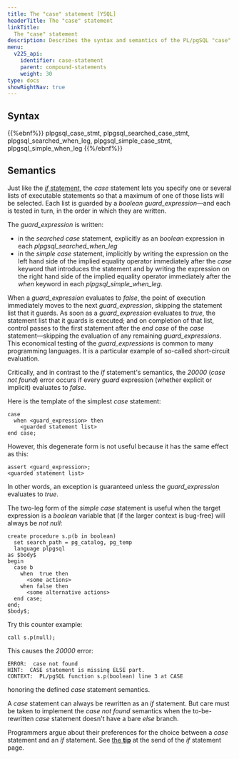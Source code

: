 ```yaml
---
title: The "case" statement [YSQL]
headerTitle: The "case" statement
linkTitle:
  The "case" statement
description: Describes the syntax and semantics of the PL/pgSQL "case" statement. [YSQL].
menu:
  v225_api:
    identifier: case-statement
    parent: compound-statements
    weight: 30
type: docs
showRightNav: true
---
```


## Syntax

{{%ebnf%}}
  plpgsql_case_stmt,
  plpgsql_searched_case_stmt,
  plpgsql_searched_when_leg,
  plpgsql_simple_case_stmt,
  plpgsql_simple_when_leg
{{%/ebnf%}}

## Semantics

Just like the [_if_ statement](../if-statement), the _case_ statement lets you specify one or several lists of executable statements so that a maximum of one of those lists will be selected. Each list is guarded by a _boolean_ _guard_expression_—and each is tested in turn, in the order in which they are written.

The _guard_expression_ is written:

- in the _searched_ _case_ statement, explicitly as an _boolean_ expression in each _plpgsql_searched_when_leg_
- in the _simple_ _case_ statement, implicitly by writing the expression on the left hand side of the implied equality operator immediately after the _case_ keyword that introduces the statement and by writing the expression on the right hand side of the implied equality operator immediately after the _when_ keyword in each _plpgsql_simple_when_leg_.

When a _guard_expression_ evaluates to _false_, the point of execution immediately moves to the next _guard_expression_, skipping the statement list that it guards. As soon as a _guard_expression_ evaluates to _true_, the statement list that it guards is executed; and on completion of that list, control passes to the first statement after the _end case_ of the _case_ statement—skipping the evaluation of any remaining _guard_expressions_. This economical testing of the _guard_expressions_ is common to many programming languages. It is a particular example of so-called short-circuit evaluation.

Critically, and in contrast to the _if_ statement's semantics, the _20000_ (_case not found_) error occurs if every _guard_ expression (whether explicit or implicit) evaluates to _false_.

Here is the template of the simplest _case_ statement:

```plpgsql
case
  when <guard_expression> then
    <guarded statement list>
end case;
```

However, this degenerate form is not useful because it has the same effect as this:

```plpgsql
assert <guard_expression>;
<guarded statement list>
```

In other words, an exception is guaranteed unless the _guard_expression_ evaluates to _true_.

The two-leg form of the _simple_ _case_ statement is useful when the target expression is a _boolean_ variable that (if the larger context is bug-free) will always be _not null_:

```plpgsql
create procedure s.p(b in boolean)
  set search_path = pg_catalog, pg_temp
  language plpgsql
as $body$
begin
  case b
    when  true then
      <some actions>
    when false then
      <some alternative actions>
  end case;
end;
$body$;
```

Try this counter example:

```plpgsql
call s.p(null);
```

This causes the _20000_ error:

```output
ERROR:  case not found
HINT:  CASE statement is missing ELSE part.
CONTEXT:  PL/pgSQL function s.p(boolean) line 3 at CASE
```

honoring the defined _case_ statement semantics.

A _case_ statement can always be rewritten as an _if_ statement. But care must be taken to implement the _case not found_ semantics when the to-be-rewritten _case_ statement doesn't have a bare _else_ branch.

Programmers argue about their preferences for the choice between a _case_ statement and an _if_ statement. See [the **tip**](../if-statement/#case-stmt-versus-if-stmt) at the send of the _if_ statement page.
